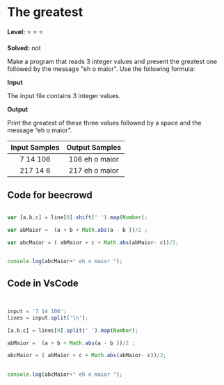 # The greatest

**Level:** :star: :star: :star:

**Solved:** not

Make a program that reads 3 integer values and present the greatest one followed by the message "eh o maior". Use the following formula:


**Input**

The input file contains 3 integer values.

**Output**

Print the greatest of these three values followed by a space and the message “eh o maior”.

| Input Samples	| Output Samples |
|:--:|:--:|
|7 14 106 | 106 eh o maior |
| 217 14 6 | 217 eh o maior |

## Code for beecrowd

```javascript 

var [a,b,c] = line[0].shift(' ').map(Number);

var abMaior =  (a + b + Math.abs(a - b ))/2 ;

var abcMaior = ( abMaior + c + Math.abs(abMaior- c))/2;

  
console.log(abcMaior+" eh o maior ");


```


## Code in VsCode


```javascript


input = '7 14 106';
lines = input.split('\n');

[a,b,c] = lines[0].split(' ').map(Number);

abMaior =  (a + b + Math.abs(a - b ))/2 ;

abcMaior = ( abMaior + c + Math.abs(abMaior- c))/2;

  
console.log(abcMaior+" eh o maior ");





```
